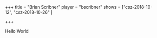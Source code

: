 +++
title = "Brian Scribner"
player = "bscribner"
shows = ["csz-2018-10-12", "csz-2018-10-26" ]

+++

Hello World

